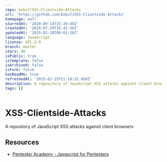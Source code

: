 ```yaml
---
repo: boku7/XSS-Clientside-Attacks
url: 'https://github.com/boku7/XSS-Clientside-Attacks'
homepage: null
starredAt: '2020-09-14T15:39:46Z'
createdAt: '2020-07-29T16:43:36Z'
updatedAt: '2025-02-18T09:01:26Z'
language: JavaScript
license: GPL-3.0
branch: master
stars: 98
isPublic: true
isTemplate: false
isArchived: false
isFork: false
hasReadMe: true
refreshedAt: '2025-02-25T21:18:32.056Z'
description: A repository of JavaScript XSS attacks against client browsers
tags: []
---
```


# XSS-Clientside-Attacks
A repository of JavaScript XSS attacks against client browsers
## Resources
+ [Pentester Academy - Javascript for Pentesters](https://www.pentesteracademy.com/course?id=11)
